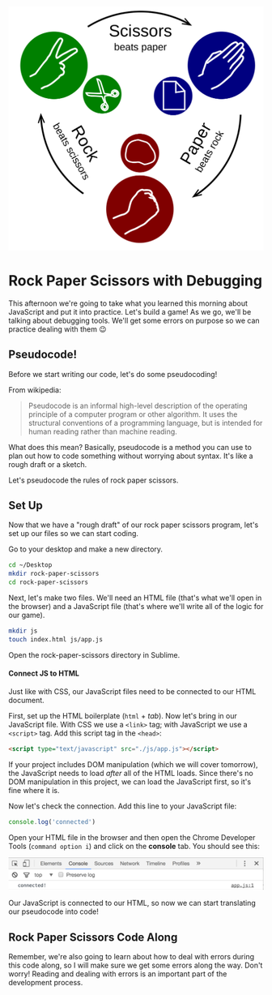![Rock Paper Scissors](./assets/rps.svg.png)

# Rock Paper Scissors with Debugging

This afternoon we're going to take what you learned this morning about JavaScript and put it into practice. Let's build a game! As we go, we'll be talking about debugging tools. We'll get some errors on purpose so we can practice dealing with them 😉

## Pseudocode!

Before we start writing our code, let's do some pseudocoding!

From wikipedia:
> Pseudocode is an informal high-level description of the operating principle of a computer program or other algorithm. It uses the structural conventions of a programming language, but is intended for human reading rather than machine reading.

What does this mean? Basically, pseudocode is a method you can use to plan out how to code something without worrying about syntax. It's like a rough draft or a sketch.

Let's pseudocode the rules of rock paper scissors.

## Set Up

Now that we have a "rough draft" of our rock paper scissors program, let's set up our files so we can start coding.

Go to your desktop and make a new directory.

```bash
cd ~/Desktop
mkdir rock-paper-scissors
cd rock-paper-scissors
```

Next, let's make two files. We'll need an HTML file (that's what we'll open in the browser) and a JavaScript file (that's where we'll write all of the logic for our game).

```bash
mkdir js
touch index.html js/app.js
```

Open the rock-paper-scissors directory in Sublime.

#### Connect JS to HTML

Just like with CSS, our JavaScript files need to be connected to our HTML document.

First, set up the HTML boilerplate (`html` + *tab*). Now let's bring in our JavaScript file. With CSS we use a `<link>` tag; with JavaScript we use a `<script>` tag. Add this script tag in the `<head>`:

```html
<script type="text/javascript" src="./js/app.js"></script>
```

If your project includes DOM manipulation (which we will cover tomorrow), the JavaScript needs to load *after* all of the HTML loads. Since there's no DOM manipulation in this project, we can load the JavaScript first, so it's fine where it is.

Now let's check the connection. Add this line to your JavaScript file:

```js
console.log('connected')
```

Open your HTML file in the browser and then open the Chrome Developer Tools (`command option i`) and click on the **console** tab. You should see this:

![connected](./assets/connected.png)

Our JavaScript is connected to our HTML, so now we can start translating our pseudocode into code!

## Rock Paper Scissors Code Along

Remember, we're also going to learn about how to deal with errors during this code along, so I will make sure we get some errors along the way. Don't worry! Reading and dealing with errors is an important part of the development process.
